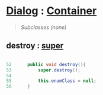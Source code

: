 # [Dialog](OperatorsDialog.md) : [Container](OperatorsContainer.md) #

> _Subclasses (none)_

## destroy : [super](OperatorsContainer#destroy.md) ##

```java

52	    public void destroy(){
53	        super.destroy();
54
55	        this.enumClass = null;
56	    }
```
